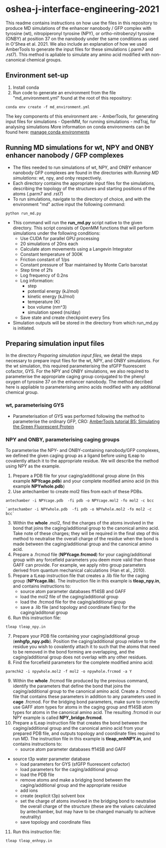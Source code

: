 # oshea-j-interface-engineering-2021

This readme contains instructions on how use the files in this repository to produce MD simulations of the enhancer nanobody / GFP complex with tyrosine (wt), nitropiperonyl tyrosine (NPY), or ortho-nitrobenzyl tyrosine (ONBY) at position 37 on the nanobody under the same conditions as used in O'Shea et al. 2021. We also include an explanation of how we used AmberTools to generate the input files for these simulations (.parm7 and .rst7). This method is apliable to simulate any amino acid modified with non-canonical chemical groups.

## Environment set-up
1. Install conda
2. Run code to generate an environment from the file "md_environment.yml" found at the root of this repository:

`conda env create -f md_environment.yml`

The key components of this environment are:
	- AmberTools, for generating input files for simulations
	- OpenMM, for running simulations
	- mdTraj, for analysing simulations
More information on conda environments can be found here:
	[manage conda environments ](https://docs.conda.io/projects/conda/en/latest/user-guide/tasks/manage-environments.html#create-env-from-file)


## Running MD simulations for wt, NPY and ONBY enhancer nanobody / GFP complexes
- The files needed to run simulations of wt, NPY, and ONBY enhancer nanobody  GFP complexes are found in the directories with *Running MD simulations*: wt, npy, and onby respectively.
- Each directory contains the appropriate input files for the simulations, describing the topology of the structures and starting positions of the atoms (.parm7 and .rst7)
- To run simulations, navigate to the directory of choice, and with the environment "md" active input the following command:

`python run_md.py`

- This command will run the **run_md.py** script native to the given directory. This script consists of OpenMM functions that will perform simulations under the following conditions:
	- Use CUDA for parallel GPU processing
	- 20 simulations of 20ns each
	- Calculate atom movements using a Langevin Integrator
	- Constant temperature of 300K
	- Friction constant of 1/ps
	- Constant pressure of 1bar maintained by Monte Carlo barostat
	- Step time of 2fs
	- Log frequency of 0.2ns
	- Log information:
		- step
		- potential energy (kJ/mol)
		- kinetic energy (kJ/mol)
		- temperature (K)
		- box volume (nm^3)
		- simulation speed (ns/day)
	- Save state and create checkpoint every 5ns
- Simulation outputs will be stored in the directory from which run_md.py is initiated.


## Preparing simulation input files
In the directory *Preparing simulation input files*, we detail the steps necessary to prepare input files for the wt, NPY, and ONBY simulations. For the wt simulation, this required parameterising the sfGFP fluorescent cofactor, GYS. For the NPY and ONBY simulations, we also required to parameterise the appropriate caging group conjugated to the phenyl oxygen of tyrosine 37 on the enhancer nanobody. The method decribed here is appliable to parameterising amino acids modified with any additional chemical group.

### wt, parameterising GYS
- Parameterisation of GYS was performed following the method to parameterise the ordinary GFP, CRO:
[AmberTools tutorial B5: Simulating the Green Fluorescent Protein](http://ambermd.org/tutorials/basic/tutorial5/)

### NPY and ONBY, parameterising caging groups
  To parameterise the NPY- and ONBY-containing nanobody/GFP complexes, we defined the given caging group as a ligand before using tLeap to covalently attach it to the appropriate residue. We will describe the method using NPY as the example.

1. Prepare a PDB file for your caging/additional group alone (in this example **NPYcage.pdb**) and your complete modified amino acid (in this example **NPYwhole.pdb**)
2. Use antechamber to create mol2 files from each of these PDBs.

  `antechamber -i NPYcage.pdb  -fi pdb -o NPYcage.mol2 -fo mol2 -c bcc`
  
	`antechamber -i NPYwhole.pdb  -fi pdb -o NPYwhole.mol2 -fo mol2 -c bcc`

3. Within the **whole** .mol2, find the charges of the atoms involved in the bond that joins the caging/additional group to the canonical amino acid. Take note of these charges; they will be required in the final step of this method to neutralise the overall charge of the residue when the bond is made between the caging/additional group and the canonical amino acid.
4. Prepare a .frcmod file (**NPYcage.frcmod**) for your caging/additional group with any forcefield parameters you deem more valid than those GAFF can provide. For example, we apply nitro group parameters derived from quantum mechanical calculations (Han et al., 2010).
5. Prepare a tLeap instruction file that creates a .lib file for the caging group (**NPYcage.lib**). The instruction file in this example is **tleap_npy.in**, and contains instructions to:
	- source atom parameter databases ff14SB and GAFF
	- load the mol2 file of the caging/additional group
	- load the .frcmod file for the caging/additional group
	- save a .lib file (and topology and coordinate files) for the caging/additonal group
6. Run this instruction file:

`tleap tleap_npy.in`

7. Prepare your PDB file containing your caging/additional group (**enhgfp_npy.pdb**). Position the caging/additional group relative to the residue you wish to covalently attach it to such that the atoms that need to be removed in the bond forming are overlapping, and the caging/additional group does not overlap with any other residues.
8. Find the forcefield parameters for the complete modified amino acid:

`parmchk2 -i npywhole.mol2 -f mol2 -o npywhole.frcmod -a Y`

9. Within the **whole** .frcmod file produced by the previous command, identify the parameters that define the bond that joins the caging/additional group to the canonical amino acid. Create a .frcmod file that contains these parameters in addition to any parameters used in **cage** .frcmod. For the bridging bond parameters, make sure to correctly use GAFF atom types for atoms in the caging group and ff14SB atom types for atoms in the canonical amino acid. The resulting .frcmod in our NPY example is called **NPY_bridge.frcmod**.
10. Prepare a tLeap instruction file that creates the bond between the caging/additional group and the canonical amino acid from your prepared PDB file, and outputs topology and coordinate files required to run MD. The instruction file in this example is  **tleap_enhNPY.in**, and contains instructions to:
	- source atom parameter databases ff14SB and GAFF
  - source t3p water parameter database
	- load parameters for GYS (sfGFP fluorescent cofactor)
	- load parameters for the caging/additional group
	- load the PDB file
	- remove atoms and make a bridging bond between the caging/additional group and the appropriate residue
	- add ions
	- create (explicit t3p) solvent box
	- set the charge of atoms involved in the bridging bond to neutralise the overall charge of the structure (these are the values calculated by antechamber, but may have to be changed manually to achieve neutrality)
	- save topology and coordinate files

11. Run this instruction file:

`tleap tleap_enhnpy.in`
